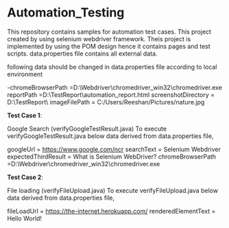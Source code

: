 # Automation_Testing 
This repository contains samples for automation test cases. This project created by using selenium webdriver framework.
Theis project is implemented by using the POM design hence it contains  pages and test scripts. 
data.properties file contains all external data.

following data should be changed in data.properties file according to local environment 


-chromeBrowserPath =D:\\Webdriver\\chromedriver_win32\\chromedriver.exe
reportPath =D:\\TestReport\\automation_report.html
screenshotDirectory = D:\\TestReport\\
imageFilePath = C:/Users/Reeshan/Pictures/nature.jpg



**Test Case 1**: 

Google Search (verifyGoogleTestResult.java)
To execute verifyGoogleTestResult.java below data derived from data.properties file,

googleUrl =  https://www.google.com/ncr
searchText = Selenium Webdriver
expectedThirdResult = What is Selenium WebDriver?
chromeBrowserPath =D:\\Webdriver\\chromedriver_win32\\chromedriver.exe

**Test Case 2**: 

File loading (verifyFileUpload.java)
To execute verifyFileUpload.java below data derived from data.properties file,

fileLoadUrl = https://the-internet.herokuapp.com/
renderedElementText = Hello World!


